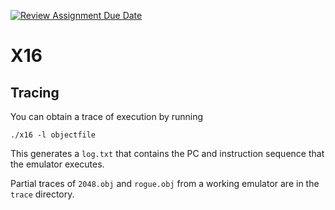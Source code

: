 [![Review Assignment Due Date](https://classroom.github.com/assets/deadline-readme-button-24ddc0f5d75046c5622901739e7c5dd533143b0c8e959d652212380cedb1ea36.svg)](https://classroom.github.com/a/5xYnXwGk)
# X16

## Tracing

You can obtain a trace of execution by running 
```
./x16 -l objectfile
```

This generates a `log.txt` that contains the PC and instruction sequence that the emulator
executes.

Partial traces of `2048.obj` and `rogue.obj` from a working emulator are in the `trace` directory.
